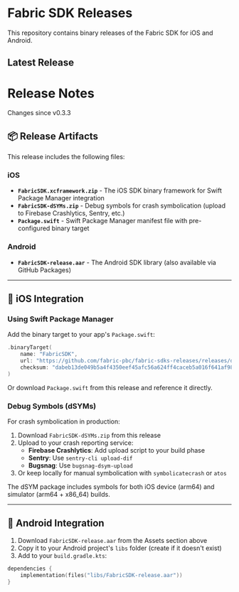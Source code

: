 # Fabric SDK Releases

This repository contains binary releases of the Fabric SDK for iOS and Android.

## Latest Release

# Release Notes

Changes since v0.3.3


## 📦 Release Artifacts

This release includes the following files:

### iOS
- **`FabricSDK.xcframework.zip`** - The iOS SDK binary framework for Swift Package Manager integration
- **`FabricSDK-dSYMs.zip`** - Debug symbols for crash symbolication (upload to Firebase Crashlytics, Sentry, etc.)
- **`Package.swift`** - Swift Package Manager manifest file with pre-configured binary target

### Android
- **`FabricSDK-release.aar`** - The Android SDK library (also available via GitHub Packages)

---

## 🍎 iOS Integration

### Using Swift Package Manager

Add the binary target to your app's `Package.swift`:

```swift
.binaryTarget(
    name: "FabricSDK",
    url: "https://github.com/fabric-pbc/fabric-sdks-releases/releases/download/v0.3.3/FabricSDK.xcframework.zip",
    checksum: "dabeb13de049b5a4f4350eef45afc56a624ff4caceb5a016f641af984a836192"
)
```

Or download `Package.swift` from this release and reference it directly.

### Debug Symbols (dSYMs)

For crash symbolication in production:

1. Download `FabricSDK-dSYMs.zip` from this release
2. Upload to your crash reporting service:
   - **Firebase Crashlytics**: Add upload script to your build phase
   - **Sentry**: Use `sentry-cli upload-dif`
   - **Bugsnag**: Use `bugsnag-dsym-upload`
3. Or keep locally for manual symbolication with `symbolicatecrash` or `atos`

The dSYM package includes symbols for both iOS device (arm64) and simulator (arm64 + x86_64) builds.

---

## 🤖 Android Integration

1. Download `FabricSDK-release.aar` from the Assets section above
2. Copy it to your Android project's `libs` folder (create if it doesn't exist)
3. Add to your `build.gradle.kts`:

```kotlin
dependencies {
    implementation(files("libs/FabricSDK-release.aar"))
}
```

